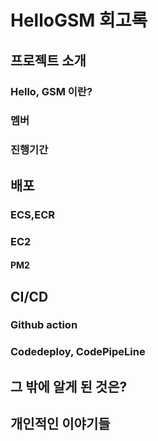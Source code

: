 # HelloGSM 회고록

## 프로젝트 소개

### Hello, GSM 이란?
### 멤버
### 진행기간

## 배포
### ECS,ECR

### EC2

#### PM2
## CI/CD
### Github action
### Codedeploy, CodePipeLine

## 그 밖에 알게 된 것은?

## 개인적인 이야기들

